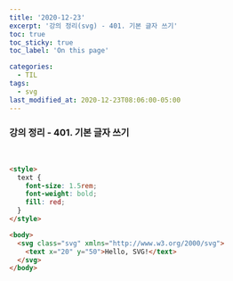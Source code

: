 ```yaml
---
title: '2020-12-23'
excerpt: '강의 정리(svg) - 401. 기본 글자 쓰기'
toc: true
toc_sticky: true
toc_label: 'On this page'

categories:
  - TIL
tags:
  - svg
last_modified_at: 2020-12-23T08:06:00-05:00
---
```


### 강의 정리 - 401. 기본 글자 쓰기

<br />

```html
<style>
  text {
    font-size: 1.5rem;
    font-weight: bold;
    fill: red;
  }
</style>

<body>
  <svg class="svg" xmlns="http://www.w3.org/2000/svg">
    <text x="20" y="50">Hello, SVG!</text>
  </svg>
</body>
```
